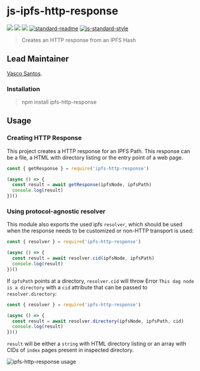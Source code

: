 # js-ipfs-http-response

[![](https://img.shields.io/badge/made%20by-Protocol%20Labs-blue.svg?style=flat-square)](http://protocol.ai)
[![](https://img.shields.io/badge/project-IPFS-blue.svg?style=flat-square)](http://ipfs.io/)
[![](https://img.shields.io/badge/freenode-%23ipfs-blue.svg?style=flat-square)](http://webchat.freenode.net/?channels=%23ipfs)
[![standard-readme](https://img.shields.io/badge/standard--readme-OK-green.svg?style=flat-square)](https://github.com/RichardLitt/standard-readme)
[![js-standard-style](https://img.shields.io/badge/code%20style-standard-brightgreen.svg?style=flat-square)](https://github.com/feross/standard)

> Creates an HTTP response from an IPFS Hash

## Lead Maintainer

[Vasco Santos](https://github.com/vasco-santos).

### Installation

> npm install ipfs-http-response

## Usage


### Creating HTTP Response

This project creates a HTTP response for an IPFS Path. This response can be a file, a HTML with directory listing or the entry point of a web page.

```js
const { getResponse } = require('ipfs-http-response')

(async () => {
  const result = await getResponse(ipfsNode, ipfsPath)
  console.log(result)
})()
```

### Using protocol-agnostic resolver

This module also exports the used ipfs `resolver`, which should be used when the response needs to be customized or non-HTTP transport is used:

```js
const { resolver } = require('ipfs-http-response')

(async () => {
  const result = await resolver.cid(ipfsNode, ipfsPath)
  console.log(result)
})()
```

If `ipfsPath` points at a directory, `resolver.cid` will throw Error `This dag node is a directory` with a `cid` attribute that can be passed to `resolver.directory`:


```js
const { resolver } = require('ipfs-http-response')

(async () => {
  const result = await resolver.directory(ipfsNode, ipfsPath, cid)
  console.log(result)
})()
```

`result` will be either a `string` with HTML directory listing or an array with CIDs of `index` pages present in inspected directory.

![ipfs-http-response usage](docs/ipfs-http-response.png "ipfs-http-response usage")
